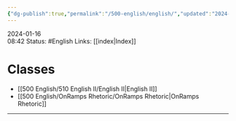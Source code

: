 ```yaml
---
{"dg-publish":true,"permalink":"/500-english/english/","updated":"2024-08-14T15:39:26.148-05:00"}
---
```


2024-01-16  
08:42
Status: #English 
Links: [[index\|Index]]
# Classes
- [[500 English/510 English II/English II\|English II]]
- [[500 English/OnRamps Rhetoric/OnRamps Rhetoric\|OnRamps Rhetoric]]

---